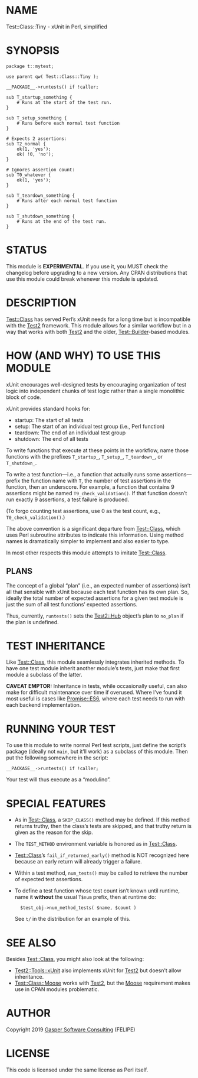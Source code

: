 # NAME

Test::Class::Tiny - xUnit in Perl, simplified

# SYNOPSIS

    package t::mytest;

    use parent qw( Test::Class::Tiny );

    __PACKAGE__->runtests() if !caller;

    sub T_startup_something {
        # Runs at the start of the test run.
    }

    sub T_setup_something {
        # Runs before each normal test function
    }

    # Expects 2 assertions:
    sub T2_normal {
        ok(1, 'yes');
        ok( !0, 'no');
    }

    # Ignores assertion count:
    sub T0_whatever {
        ok(1, 'yes');
    }

    sub T_teardown_something {
        # Runs after each normal test function
    }

    sub T_shutdown_something {
        # Runs at the end of the test run.
    }

# STATUS

This module is **EXPERIMENTAL**. If you use it, you MUST check the changelog
before upgrading to a new version. Any CPAN distributions that use this module
could break whenever this module is updated.

# DESCRIPTION

[Test::Class](https://metacpan.org/pod/Test::Class) has served Perl’s xUnit needs for a long time
but is incompatible with the [Test2](https://metacpan.org/pod/Test2) framework. This module allows for
a similar workflow but in a way that works with both [Test2](https://metacpan.org/pod/Test2) and the older,
[Test::Builder](https://metacpan.org/pod/Test::Builder)-based modules.

# HOW (AND WHY) TO USE THIS MODULE

xUnit encourages well-designed tests by encouraging organization of test
logic into independent chunks of test logic rather than a single monolithic
block of code.

xUnit provides standard hooks for:

- startup: The start of all tests
- setup: The start of an individual test group (i.e., Perl function)
- teardown: The end of an individual test group
- shutdown: The end of all tests

To write functions that execute at these points in the workflow,
name those functions with the prefixes `T_startup_`, `T_setup_`,
`T_teardown_`, or `T_shutdown_`.

To write a test function—i.e., a function that actually runs some
assertions—prefix the function name with `T`, the number of test assertions
in the function, then an underscore. For example, a function that contains
9 assertions might be named `T9_check_validation()`. If that function
doesn’t run exactly 9 assertions, a test failure is produced.

(To forgo counting test assertions, use 0 as the test count, e.g.,
`T0_check_validation()`.)

The above convention is a significant departure from [Test::Class](https://metacpan.org/pod/Test::Class),
which uses Perl subroutine attributes to indicate this information.
Using method names is dramatically simpler to implement and also easier
to type.

In most other respects this module attempts to imitate [Test::Class](https://metacpan.org/pod/Test::Class).

## PLANS

The concept of a global “plan” (i.e., an expected number of assertions)
isn’t all that sensible with xUnit because each test function has its
own plan. So, ideally the total number of expected assertions for a given
test module is just the sum of all test functions’ expected assertions.

Thus, currently, `runtests()` sets the [Test2::Hub](https://metacpan.org/pod/Test2::Hub) object’s plan to
`no_plan` if the plan is undefined.

# TEST INHERITANCE

Like [Test::Class](https://metacpan.org/pod/Test::Class), this module seamlessly integrates inherited methods.
To have one test module inherit another module’s tests, just make that
first module a subclass of the latter.

**CAVEAT EMPTOR:** Inheritance in tests, while occasionally useful, can also
make for difficult maintenance over time if overused. Where I’ve found it
most useful is cases like [Promise::ES6](https://metacpan.org/pod/Promise::ES6), where each test needs to run with
each backend implementation.

# RUNNING YOUR TEST

To use this module to write normal Perl test scripts, just define
the script’s package (ideally not `main`, but it’ll work) as a subclass of
this module. Then put the following somewhere in the script:

    __PACKAGE__->runtests() if !caller;

Your test will thus execute as a “modulino”.

# SPECIAL FEATURES

- As in [Test::Class](https://metacpan.org/pod/Test::Class), a `SKIP_CLASS()` method may be defined. If this
method returns truthy, then the class’s tests are skipped, and that truthy
return is given as the reason for the skip.
- The `TEST_METHOD` environment variable is honored as in [Test::Class](https://metacpan.org/pod/Test::Class).
- [Test::Class](https://metacpan.org/pod/Test::Class)’s `fail_if_returned_early()` method is NOT recognized
here because an early return will already trigger a failure.
- Within a test method, `num_tests()` may be called to retrieve the
number of expected test assertions.
- To define a test function whose test count isn’t known until runtime,
name it **without** the usual `T$num` prefix, then at runtime do:

        $test_obj->num_method_tests( $name, $count )

    See `t/` in the distribution for an example of this.

# SEE ALSO

Besides [Test::Class](https://metacpan.org/pod/Test::Class), you might also look at the following:

- [Test2::Tools::xUnit](https://metacpan.org/pod/Test2::Tools::xUnit) also implements xUnit for [Test2](https://metacpan.org/pod/Test2) but doesn’t
allow inheritance.
- [Test::Class::Moose](https://metacpan.org/pod/Test::Class::Moose) works with [Test2](https://metacpan.org/pod/Test2), but the [Moose](https://metacpan.org/pod/Moose) requirement
makes use in CPAN modules problematic.

# AUTHOR

Copyright 2019 [Gasper Software Consulting](http://gaspersoftware.com) (FELIPE)

# LICENSE

This code is licensed under the same license as Perl itself.
